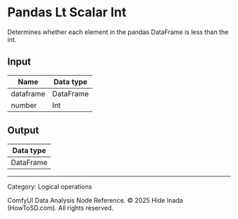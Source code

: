 # Pandas Lt Scalar Int
Determines whether each element in the pandas DataFrame is less than the int.

## Input
| Name | Data type |
|---|---|
| dataframe | DataFrame |
| number | Int |

## Output
| Data type |
|---|
| DataFrame |

<HR>
Category: Logical operations

ComfyUI Data Analysis Node Reference. © 2025 Hide Inada (HowToSD.com). All rights reserved.
